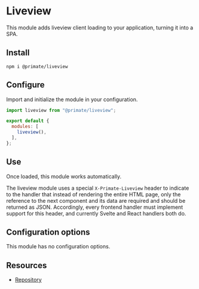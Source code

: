# Liveview

This module adds liveview client loading to your application, turning it into a
SPA.

## Install

`npm i @primate/liveview`

## Configure

Import and initialize the module in your configuration.

```js caption=primate.config.js
import liveview from "@primate/liveview";

export default {
  modules: [
    liveview(),
  ],
};
```

## Use

Once loaded, this module works automatically.

The liveview module uses a special `X-Primate-Liveview` header to indicate to
the handler that instead of rendering the entire HTML page, only the reference
to the next component and its data are required and should be returned as JSON.
Accordingly, every frontend handler must implement support for this header, and 
currently Svelte and React handlers both do.

## Configuration options

This module has no configuration options.

## Resources

* [Repository][repo]

[repo]: https://github.com/primatejs/primate/tree/master/packages/liveview
